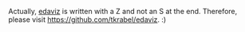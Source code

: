 Actually, [edaviz](https://www.edaviz.com) is written with a Z and not an S at the end. Therefore, please visit https://github.com/tkrabel/edaviz. :)
